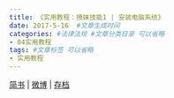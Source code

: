 ```yaml
---
title: 《实用教程：撩妹技能1 | 安装电脑系统》
date: 2017-5-16  #文章生成时间
categories: #法律法规 #文章分类目录 可以省略
- 04实用教程
tags: #文章标签 可以省略
- 实用教程
---
```


<!--more-->


[简书](http://www.jianshu.com/p/17006d749d29/) | [微博](http://t.cn/RajNany)  |   [存档](http://www.cnblogs.com/wanqinlong/articles/6826744.html) 
 

